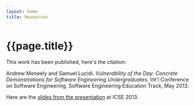 ```yaml
---
layout: home
title: Resources
---
```


{{page.title}}
==============

This work has been published, here's the citation:

Andrew Meneely and Samuel Lucidi. _Vulnerability of the Day: Concrete Demonstrations for Software Engineering Undergraduates_, Int'l Conference on Software Engineering, Software Engineering Education Track, May 2013.

Here are the [slides from the presentation](votd.pptx) at ICSE 2013.
